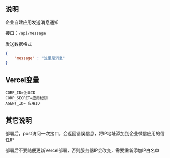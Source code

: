 ## 说明
企业自建应用发送消息通知

接口：`/api/message`

发送数据格式
```json
{
    "message" : "这里是消息"
}
   ```
## Vercel变量
```
CORP_ID=企业ID
CORP_SECRET=应用秘钥
AGENT_ID= 应用ID
```

## 其它说明
部署后，post访问一次接口，会返回错误信息，将IP地址添加到企业微信应用的信任IP

部署后不要随便更新Vercel部署，否则服务器IP会改变，需要重新添加IP白名单

